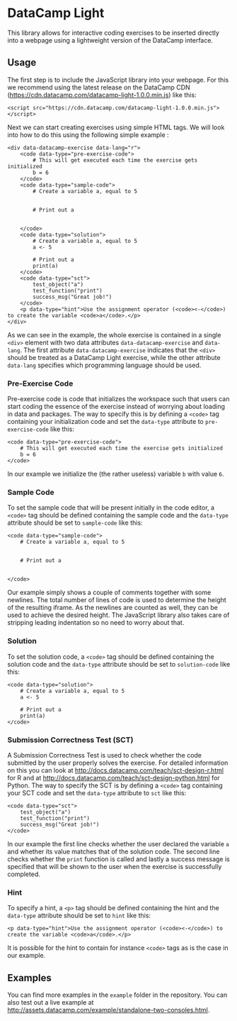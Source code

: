 # DataCamp Light

This library allows for interactive coding exercises to be inserted directly into a webpage using a lightweight version of the DataCamp interface.

## Usage
The first step is to include the JavaScript library into your webpage. For this we recommend using the latest release on the DataCamp CDN (https://cdn.datacamp.com/datacamp-light-1.0.0.min.js) like this:

```
<script src="https://cdn.datacamp.com/datacamp-light-1.0.0.min.js"></script>
```

Next we can start creating exercises using simple HTML tags. We will look into how to do this using the following simple example :

```
<div data-datacamp-exercise data-lang="r">
	<code data-type="pre-exercise-code">
		# This will get executed each time the exercise gets initialized
		b = 6
	</code>
	<code data-type="sample-code">
		# Create a variable a, equal to 5


		# Print out a


	</code>
	<code data-type="solution">
		# Create a variable a, equal to 5
		a <- 5

		# Print out a
		print(a)
	</code>
	<code data-type="sct">
		test_object("a")
		test_function("print")
		success_msg("Great job!")
	</code>
	<p data-type="hint">Use the assignment operator (<code><-</code>) to create the variable <code>a</code>.</p>
</div>
```

As we can see in the example, the whole exercise is contained in a single `<div>` element with two data attributes `data-datacamp-exercise` and `data-lang`. The first attribute `data-datacamp-exercise` indicates that the `<div>` should be treated as a DataCamp Light exercise, while the other attribute `data-lang` specifies which programming language should be used.

### Pre-Exercise Code

Pre-exercise code is code that initializes the workspace such that users can start coding the essence of the exercise instead of worrying about loading in data and packages. The way to specify this is by defining a `<code>` tag containing your initialization code and set the `data-type` attribute to `pre-exercise-code` like this:

```
<code data-type="pre-exercise-code">
	# This will get executed each time the exercise gets initialized
	b = 6
</code>
```

In our example we initialize the (the rather useless) variable `b` with value `6`.

### Sample Code

To set the sample code that will be present initially in the code editor, a `<code>` tag should be defined containing the sample code and the `data-type` attribute should be set to `sample-code` like this:

```
<code data-type="sample-code">
	# Create a variable a, equal to 5


	# Print out a


</code>
```

Our example simply shows a couple of comments together with some newlines. The total number of lines of code is used to determine the height of the resulting iframe. As the newlines are counted as well, they can be used to achieve the desired height. The JavaScript library also takes care of stripping leading indentation so no need to worry about that.

### Solution

To set the solution code, a `<code>` tag should be defined containing the solution code and the `data-type` attribute should be set to `solution-code` like this:

```
<code data-type="solution">
	# Create a variable a, equal to 5
	a <- 5

	# Print out a
	print(a)
</code>
```

### Submission Correctness Test (SCT)

A Submission Correctness Test is used to check whether the code submitted by the user properly solves the exercise. For detailed information on this you can look at http://docs.datacamp.com/teach/sct-design-r.html for R and at http://docs.datacamp.com/teach/sct-design-python.html for Python. The way to specify the SCT is by defining a `<code>` tag containing your SCT code and set the `data-type` attribute to `sct` like this:

```
<code data-type="sct">
	test_object("a")
	test_function("print")
	success_msg("Great job!")
</code>
```

In our example the first line checks whether the user declared the variable `a` and whether its value matches that of the solution code. The second line checks whether the `print` function is called and lastly a success message is specified that will be shown to the user when the exercise is successfully completed.

### Hint

To specify a hint, a `<p>` tag should be defined containing the hint and the `data-type` attribute should be set to `hint` like this:

```
<p data-type="hint">Use the assignment operator (<code><-</code>) to create the variable <code>a</code>.</p>
```

It is possible for the hint to contain for instance `<code>` tags as is the case in our example.


## Examples

You can find more examples in the `example` folder in the repository. You can also test out a live example at http://assets.datacamp.com/example/standalone-two-consoles.html.
